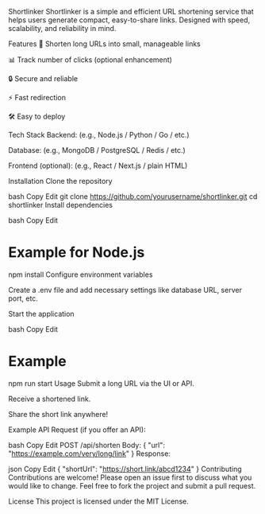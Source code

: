 Shortlinker
Shortlinker is a simple and efficient URL shortening service that helps users generate compact, easy-to-share links. Designed with speed, scalability, and reliability in mind.

Features
🔗 Shorten long URLs into small, manageable links

📊 Track number of clicks (optional enhancement)

🔒 Secure and reliable

⚡ Fast redirection

🛠️ Easy to deploy

Tech Stack
Backend: (e.g., Node.js / Python / Go / etc.)

Database: (e.g., MongoDB / PostgreSQL / Redis / etc.)

Frontend (optional): (e.g., React / Next.js / plain HTML)

Installation
Clone the repository

bash
Copy
Edit
git clone https://github.com/yourusername/shortlinker.git
cd shortlinker
Install dependencies

bash
Copy
Edit
# Example for Node.js
npm install
Configure environment variables

Create a .env file and add necessary settings like database URL, server port, etc.

Start the application

bash
Copy
Edit
# Example
npm run start
Usage
Submit a long URL via the UI or API.

Receive a shortened link.

Share the short link anywhere!

Example API Request (if you offer an API):

bash
Copy
Edit
POST /api/shorten
Body: { "url": "https://example.com/very/long/link" }
Response:

json
Copy
Edit
{
  "shortUrl": "https://short.link/abcd1234"
}
Contributing
Contributions are welcome! Please open an issue first to discuss what you would like to change. Feel free to fork the project and submit a pull request.

License
This project is licensed under the MIT License.
